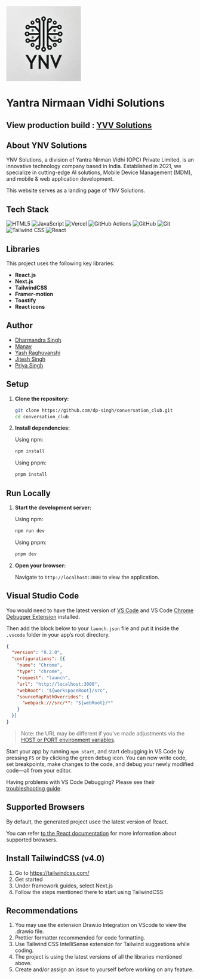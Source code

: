 <img src="app/favicon.ico" height=200 />

# Yantra Nirmaan Vidhi Solutions

## View production build : [YVV Solutions](https://www.ynvsolutions.com/)

## About YNV Solutions

YNV Solutions, a division of Yantra Nirman Vidhi (OPC) Private Limited, is an innovative technology company based in India. Established in 2021, we specialize in cutting-edge AI solutions, Mobile Device Management (MDM), and mobile & web application development.

This website serves as a landing page of YNV Solutions.

## Tech Stack

![HTML5](https://img.shields.io/badge/html5-%23E34F26.svg?style=for-the-badge&logo=html5&logoColor=white)
![JavaScript](https://img.shields.io/badge/javascript-%23323330.svg?style=for-the-badge&logo=javascript&logoColor=%23F7DF1E) 
![Vercel](https://img.shields.io/badge/vercel-%23000000.svg?style=for-the-badge&logo=vercel&logoColor=white)
![GitHub Actions](https://img.shields.io/badge/github%20actions-%232671E5.svg?style=for-the-badge&logo=githubactions&logoColor=white)
![GitHub](https://img.shields.io/badge/github-%23121011.svg?style=for-the-badge&logo=github&logoColor=white)
![Git](https://img.shields.io/badge/git-%23F05033.svg?style=for-the-badge&logo=git&logoColor=white)
![Tailwind CSS](https://img.shields.io/badge/Tailwind_CSS-%231572B6.svg?style=for-the-badge&logo=tailwindcss&logoColor=white) 
![React](https://img.shields.io/badge/react-%2320232a.svg?style=for-the-badge&logo=react&logoColor=%2361DAFB)

## Libraries

This project uses the following key libraries:

* **React.js** 
* **Next.js** 
* **TailwindCSS** 
* **Framer-motion**
* **Toastify**
* **React icons**


## Author

* [Dharmandra Singh](https://github.com/dp-singh) 
* [Manav](https://github.com/Manav0501) 
* [Yash Raghuvanshi](https://github.com/Yashraghuvans) 
* [Jitesh Singh](https://github.com/CodrJitesh)
* [Priya Singh](https://github.com/1993Pri)

## Setup

1.  **Clone the repository:**

    ```bash
    git clone https://github.com/dp-singh/conversation_club.git
    cd conversation_club
    ```

2.  **Install dependencies:**

    Using npm:

    ```bash
    npm install
    ```

    Using pnpm:

    ```bash
    pnpm install
    ```

## Run Locally

1.  **Start the development server:**

    Using npm:

    ```bash
    npm run dev
    ```

    Using pnpm:

    ```bash
    pnpm dev
    ```

2.  **Open your browser:**

    Navigate to `http://localhost:3000` to view the application.


## Visual Studio Code 

You would need to have the latest version of [VS Code](https://code.visualstudio.com) and VS Code [Chrome Debugger Extension](https://marketplace.visualstudio.com/items?itemName=msjsdiag.debugger-for-chrome) installed.

Then add the block below to your `launch.json` file and put it inside the `.vscode` folder in your app’s root directory.

```json
{
  "version": "0.2.0",
  "configurations": [{
    "name": "Chrome",
    "type": "chrome",
    "request": "launch",
    "url": "http://localhost:3000",
    "webRoot": "${workspaceRoot}/src",
    "sourceMapPathOverrides": {
      "webpack:///src/*": "${webRoot}/*"
    }
  }]
}
```
>Note: the URL may be different if you've made adjustments via the [HOST or PORT environment variables](#advanced-configuration).

Start your app by running `npm start`, and start debugging in VS Code by pressing `F5` or by clicking the green debug icon. You can now write code, set breakpoints, make changes to the code, and debug your newly modified code—all from your editor.

Having problems with VS Code Debugging? Please see their [troubleshooting guide](https://github.com/Microsoft/vscode-chrome-debug/blob/master/README.md#troubleshooting).


## Supported Browsers

By default, the generated project usee the latest version of React.

You can refer [to the React documentation](https://react.dev/learn) for more information about supported browsers.

## Install TailwindCSS (v4.0)

1. Go to https://tailwindcss.com/
2. Get started
3. Under framework guides, select Next.js
4. Follow the steps mentioned there to start using TailwindCSS 

## Recommendations 

1. You may use the extension Draw.io Integration on VScode to view the .drawio file.
2. Prettier formatter recommended for code formatting.
3. Use Tailwind CSS IntelliSense extension for Tailwind suggestions while coding.
4. The project is using the latest versions of all the libraries mentioned above.
5. Create and/or assign an issue to yourself before working on any feature.
